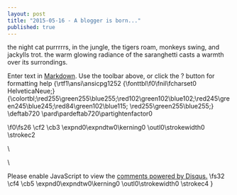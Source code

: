 ```yaml
---
layout: post
title: "2015-05-16 - A blogger is born..."
published: true
---
```


the night cat purrrrrs, in the jungle, the tigers roam, monkeys swing, and jackylls trot. the warm glowing radiance of the saranghetti casts a warmth over its surrondings.

Enter text in [Markdown](http://daringfireball.net/projects/markdown/). Use the toolbar above, or click the ? button for formatting help
{\rtf1\ansi\ansicpg1252
{\fonttbl\f0\fnil\fcharset0 HelveticaNeue;}
{\colortbl;\red255\green255\blue255;\red102\green102\blue102;\red245\green245\blue245;\red84\green102\blue115;
\red255\green255\blue255;}
\deftab720
\pard\pardeftab720\partightenfactor0

\f0\fs26 \cf2 \cb3 \expnd0\expndtw0\kerning0
\outl0\strokewidth0 \strokec2 <div id="disqus_thread"></div>\
<script type="text/javascript">\
    /* * * CONFIGURATION VARIABLES * * */\
    var disqus_shortname = 'digitaltimes24se7en';\
    \
    /* * * DON'T EDIT BELOW THIS LINE * * */\
    (function() \{\
        var dsq = document.createElement('script'); dsq.type = 'text/javascript'; dsq.async = true;\
        dsq.src = '//' + disqus_shortname + '.disqus.com/embed.js';\
        (document.getElementsByTagName('head')[0] || document.getElementsByTagName('body')[0]).appendChild(dsq);\
    \})();\
</script>\
<noscript>Please enable JavaScript to view the <a href="https://disqus.com/?ref_noscript" rel="nofollow">comments powered by Disqus.</a></noscript>
\fs32 \cf4 \cb5 \expnd0\expndtw0\kerning0
\outl0\strokewidth0 \strokec4  }
